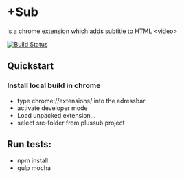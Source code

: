 # +Sub
is a chrome extension which adds subtitle to HTML &lt;video>

[![Build Status](https://travis-ci.org/ste-xx/plussub.svg?branch=master)](https://travis-ci.org/ste-xx/plussub)

## Quickstart

### Install local build in chrome
- type chrome://extensions/ into the adressbar
- activate developer mode
- Load unpacked extension...
- select src-folder from plussub project

## Run tests:
- npm install
- gulp mocha
